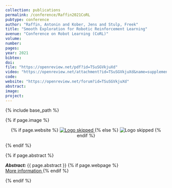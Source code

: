 ```yaml
---
collection: publications
permalink: /conference/Raffin2021CoRL
pubtype: conference
author: "Raffin, Antonin and Kober, Jens and Stulp, Freek"
title: "Smooth Exploration for Robotic Reinforcement Learning"
avenue: "Conference on Robot Learning (CoRL)"
volume: 
number: 
pages: 
year: 2021
bibtex: 
doi: 
file: "https://openreview.net/pdf?id=TSuSGVkjuXd"
video: "https://openreview.net/attachment?id=TSuSGVkjuXd&name=supplementary_material"
code: 
website: "https://openreview.net/forum?id=TSuSGVkjuXd"
abstract: 
image: 
project: 
---
```

{% include base_path %}

{% if page.image %}
<p align="center">
{% if page.website %}
<a href="{{ page.website }}"> <img src="{{  page.image }}" alt="Logo skipped" style="max-height:200px"/> </a>
{% else %}
<img src="{{  page.image }}" alt="Logo skipped" />
{% endif %}
</p>
{% endif %}

{% if page.abstract %}
<p> <strong> <em> Abstract: </em> </strong> {{ page.abstract }}
    {% if page.webpage %}
        <a href="{{ page.website}}"> <br> More information </a>
    {% endif %}
</p>
{% endif %}
